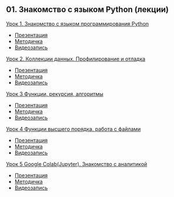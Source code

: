 ## 01. Знакомство с языком Python (лекции)

[Урок 1. Знакомство с языком программирования Python](https://gb.ru/lessons/404436)
- [Презентация](https://gbcdn.mrgcdn.ru/uploads/asset/3681957/attachment/1c087c4ab6843d78755c442d9de3d2bb.pdf)
- [Методичка](https://gbcdn.mrgcdn.ru/uploads/asset/4930829/attachment/6061fb37feb17e1a9297a159f119eeff.pdf)
- [Видеозапись](https://gbcdn.mrgcdn.ru/uploads/record/232912/attachment/d8e0b7a4878e69b3987fad350cf1fecc.mp4)

[Урок 2. Коллекции данных. Профилирование и отладка](https://gb.ru/lessons/404437)
- [Презентация](https://gbcdn.mrgcdn.ru/uploads/asset/3681985/attachment/2b53800e2531729158451a1ce970419b.pdf)
- [Методичка](https://gbcdn.mrgcdn.ru/uploads/asset/4930873/attachment/f47fe672dae3f865d23fd98479dde5f7.pdf)
- [Видеозапись](https://gbcdn.mrgcdn.ru/uploads/record/232914/attachment/bc6d714c2255fb40746a6efb10039402.mp4)

[Урок 3 Функции, рекурсия, алгоритмы](https://gb.ru/lessons/404438)
- [Презентация]()
- [Методичка]()
- [Видеозапись]()

[Урок 4 Функции высшего порядка, работа с файлами](https://gb.ru/lessons/404439)
- [Презентация]()
- [Методичка]()
- [Видеозапись]()

[Урок 5 Google Colab(Jupyter). Знакомство с аналитикой](https://gb.ru/lessons/404440)
- [Презентация]()
- [Методичка]()
- [Видеозапись]()
